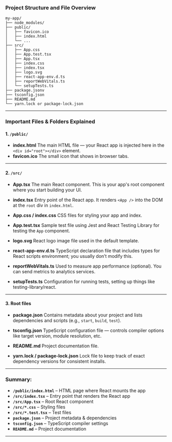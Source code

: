 ### Project Structure and File Overview

```
my-app/
├── node_modules/
├── public/
│   ├── favicon.ico
│   ├── index.html
│   └── ...
├── src/
│   ├── App.css
│   ├── App.test.tsx
│   ├── App.tsx
│   ├── index.css
│   ├── index.tsx
│   ├── logo.svg
│   ├── react-app-env.d.ts
│   ├── reportWebVitals.ts
│   └── setupTests.ts
├── package.jsonv
├── tsconfig.json
├── README.md
└── yarn.lock or package-lock.json
```

---

### Important Files & Folders Explained

#### 1. `/public/`

- **index.html**
  The main HTML file — your React app is injected here in the `<div id="root"></div>` element.
- **favicon.ico**
  The small icon that shows in browser tabs.

---

#### 2. `/src/`

- **App.tsx**
  The main React component. This is your app's root component where you start building your UI.

- **index.tsx**
  Entry point of the React app. It renders `<App />` into the DOM at the `root` div in `index.html`.

- **App.css / index.css**
  CSS files for styling your app and index.

- **App.test.tsx**
  Sample test file using Jest and React Testing Library for testing the `App` component.

- **logo.svg**
  React logo image file used in the default template.

- **react-app-env.d.ts**
  TypeScript declaration file that includes types for React scripts environment; you usually don’t modify this.

- **reportWebVitals.ts**
  Used to measure app performance (optional). You can send metrics to analytics services.

- **setupTests.ts**
  Configuration for running tests, setting up things like testing-library/react.

---

#### 3. Root files

- **package.json**
  Contains metadata about your project and lists dependencies and scripts (e.g., `start`, `build`, `test`).

- **tsconfig.json**
  TypeScript configuration file — controls compiler options like target version, module resolution, etc.

- **README.md**
  Project documentation file.

- **yarn.lock / package-lock.json**
  Lock file to keep track of exact dependency versions for consistent installs.

---

### Summary:

- **`/public/index.html`** – HTML page where React mounts the app
- **`/src/index.tsx`** – Entry point that renders the React app
- **`/src/App.tsx`** – Root React component
- **`/src/*.css`** – Styling files
- **`/src/*.test.tsx`** – Test files
- **`package.json`** – Project metadata & dependencies
- **`tsconfig.json`** – TypeScript compiler settings
- **`README.md`** – Project documentation

---
